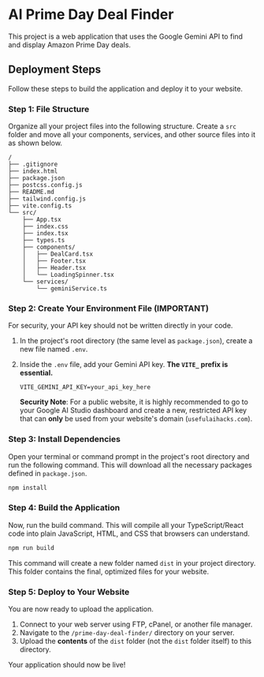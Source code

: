 
# AI Prime Day Deal Finder

This project is a web application that uses the Google Gemini API to find and display Amazon Prime Day deals.

## Deployment Steps

Follow these steps to build the application and deploy it to your website.

### Step 1: File Structure

Organize all your project files into the following structure. Create a `src` folder and move all your components, services, and other source files into it as shown below.

```
/
├── .gitignore
├── index.html
├── package.json
├── postcss.config.js
├── README.md
├── tailwind.config.js
├── vite.config.ts
└── src/
    ├── App.tsx
    ├── index.css
    ├── index.tsx
    ├── types.ts
    ├── components/
    │   ├── DealCard.tsx
    │   ├── Footer.tsx
    │   ├── Header.tsx
    │   └── LoadingSpinner.tsx
    └── services/
        └── geminiService.ts
```

### Step 2: Create Your Environment File (IMPORTANT)

For security, your API key should not be written directly in your code.

1.  In the project's root directory (the same level as `package.json`), create a new file named `.env`.

2.  Inside the `.env` file, add your Gemini API key. **The `VITE_` prefix is essential.**

    ```
    VITE_GEMINI_API_KEY=your_api_key_here
    ```
    **Security Note**: For a public website, it is highly recommended to go to your Google AI Studio dashboard and create a new, restricted API key that can **only** be used from your website's domain (`usefulaihacks.com`).

### Step 3: Install Dependencies

Open your terminal or command prompt in the project's root directory and run the following command. This will download all the necessary packages defined in `package.json`.

```bash
npm install
```

### Step 4: Build the Application

Now, run the build command. This will compile all your TypeScript/React code into plain JavaScript, HTML, and CSS that browsers can understand.

```bash
npm run build
```

This command will create a new folder named `dist` in your project directory. This folder contains the final, optimized files for your website.

### Step 5: Deploy to Your Website

You are now ready to upload the application.

1.  Connect to your web server using FTP, cPanel, or another file manager.
2.  Navigate to the `/prime-day-deal-finder/` directory on your server.
3.  Upload the **contents** of the `dist` folder (not the `dist` folder itself) to this directory.

Your application should now be live!
